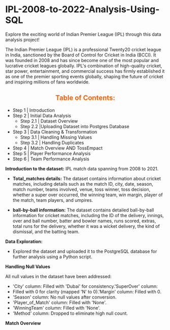 # IPL-2008-to-2022-Analysis-Using-SQL
Explore the exciting world of Indian Premier League (IPL) through this data analysis project!


The Indian Premier League (IPL) is a professional Twenty20 cricket league in India, sanctioned by the Board of Control for Cricket in India (BCCI). It was founded in 2008 and has since become one of the most popular and lucrative cricket leagues globally.
IPL's combination of high-quality cricket, star power, entertainment, and commercial success has firmly established it as one of the premier sporting events globally, shaping the future of cricket and inspiring millions of fans worldwide.

<h2 align="center"><font color=#ff6200>Table of Contents:</font></h2>
    
* Step 1 | Introduction
* Step 2 | Initial Data Analysis
    - Step 2.1 | Dataset Overview
    - Step 2.2 |Uploading Dataset into Postgres Database
* Step 3 | Data Cleaning & Transformation
    - Step 3.1 | Handling Missing Values
    - Step 3.2 | Handling Duplicates
* Step 4 | Match Overview AND TossEmpact
* Step 5 | Player Performance Analysis
* Step 6 | Team Performance Analysis

**Introduction to the dataset:** IPL match data spanning from 2008 to 2021.

* **Total_matches details:** The dataset contains information about cricket matches, including details such as the match ID, city, date, season, match number, teams involved, venue, toss winner, toss decision, whether a super over occurred, the winning team, win margin, player of the match, team players, and umpires.
   
* **ball-by-ball information:** The dataset contains detailed ball-by-ball information for cricket matches, including the ID of the delivery, innings, over and ball number, batter and bowler names, runs scored, extras, total runs for the delivery, whether it was a wicket delivery, the kind of dismissal, and the batting team.

**Data Exploration:** 
* Explored the dataset and uploaded it to the PostgreSQL database for further analysis using a Python script.

**Handling Null Values**

All null values in the dataset have been addressed:
* 'City' column: Filled with 'Dubai' for consistency.'SuperOver' column:
* Filled with 0 for clarity (mapped 'N' to 0).'Margin' column: Filled with 0.
* 'Season' column: No null values after conversion.
* 'Player_of_Match' column: Filled with 'None'.
* 'WinningTeam' column: Filled with 'None'.
* 'Method' column: Dropped to eliminate high null count.

**Match Overview** 

